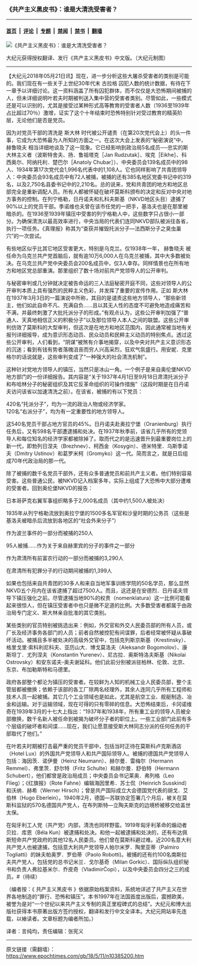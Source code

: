 ### 《共产主义黑皮书》：谁是大清洗受害者？

---

#### [首页](../../../..?n10385200) &nbsp;|&nbsp; [评论](../../../../../epoch-comment?n10385200) &nbsp;|&nbsp; [专题](../../../../../epoch-special?n10385200) &nbsp;|&nbsp; [禁闻](../../../../../epoch-news?n10385200) &nbsp;|&nbsp; [禁书](../../../../../books?n10385200) &nbsp;|&nbsp; [翻墙](https://github.com/gfw-breaker/nogfw/blob/master/README.md?n10385200)


<div><img alt="《共产主义黑皮书》：谁是大清洗受害者？" class="attachment-djy_600_400 size-djy_600_400 wp-post-image" src="https://i.epochtimes.com/assets/uploads/2017/12/dcbb5ad1ea37934a168afd29d68d142e-600x400.jpg"/>
<div class="caption">
 <p>
  大纪元获得授权翻译、发行《共产主义黑皮书》中文版。（大纪元制图）
 </p>
</div></div><hr/><div class="post_content" id="artbody" itemprop="articleBody">
 <!-- article content begin -->
 <p>
  【大纪元2018年05月21日讯】现在，进一步分析这些大屠杀受害者的类别是可能的。我们现在有一些关于上世纪30年代末
  <ok href="https://www.epochtimes.com/gb/tag/%E5%8F%A4%E6%8B%89%E6%A0%BC.html">
   古拉格
  </ok>
  囚犯人数的统计数据，有待在下一章予以详细讨论。这一资料涵盖了所有囚犯群体，而不仅仅是大恐怖期间被捕的人，但未详细说明叶若夫时期被判送入集中营的受害者类别。尽管如此，一些模式还是可以识别的，尤其是接受过某种形式高等教育的受害者人数（1936至1939年占比超过70％）激增，证实了这个十年结束时恐怖特别针对受过教育的精英阶层，无论他们是否是党员。
 </p>
 <p>
  因为对党员干部的清洗是
  <ok href="https://www.epochtimes.com/gb/tag/%E6%96%AF%E5%A4%A7%E6%9E%97.html">
   斯大林
  </ok>
  时代被公开谴责（在第20次党代会上）的头一件事，它成为大恐怖最为人所知的方面之一。在这次大会上发表的“秘密演说”中，
  <ok href="https://www.epochtimes.com/gb/tag/%E8%B5%AB%E9%B2%81%E6%99%93%E5%A4%AB.html">
   赫鲁晓夫
  </ok>
  相当详细地谈及了这一现象。它已经影响到政治局5名成员──忠实的斯大林主义者（波斯特舍夫、扬．鲁祖塔克［Jan Rudzutak］、埃克［Eikhe］、科西奥尔、阿纳托利．楚巴尔［Anatoly Chubar］）、中央委员会139名成员中的98人、1934年第17次党代会1,996名代表中的1,108人。它也同样影响了共青团领导人：中央委员会93名成员中有72人被捕，被捕的还有385名地区党委书记中的319名，以及2,750名县委书记中的2,210名。总的说来，党和共青团的地方和地区总部完全是重新调配人员。所有人都被怀疑在破坏莫斯科颁布的决定和反对中央对地方事务的控制。在列宁格勒，日丹诺夫和扎科夫斯基（NKVD地区头目）逮捕了90%以上的党员干部。季诺维也夫曾在该市任党的一把手，基洛夫也是在那里被暗杀的。在1936至1939年镇压中受害的列宁格勒人中，这些数字只占很小一部分。为确保清洗以最高效率进行，中央当局的代表们连同NKVD部队被派往各省，执行一项任务。《真理报》称其为“查获并摧毁托派分子—法西斯分子之臭虫巢穴”的一次尝试。
 </p>
 <p>
  有些地区似乎比其它地区受害更大，特别是乌克兰。仅1938年一年，
  <ok href="https://www.epochtimes.com/gb/tag/%E8%B5%AB%E9%B2%81%E6%99%93%E5%A4%AB.html">
   赫鲁晓夫
  </ok>
  被任命为乌克兰共产党首脑后，就有逾10万6,000人在乌克兰被捕，其中大多数被处决。在乌克兰共产党中央委员会200名成员中，仅3人幸存。同样情景也在所有地方和地区党总部重演。那里组织了数十场对前共产党领导人的公开审判。
 </p>
 <p>
  与秘密审判或几分钟就决定被告命运的三人法庭秘密开庭不同，这些对领导人的公开审判本质上具有强烈的民粹主义色彩，并发挥了重要的宣传作用。正如
  <ok href="https://www.epochtimes.com/gb/tag/%E6%96%AF%E5%A4%A7%E6%9E%97.html">
   斯大林
  </ok>
  在1937年3月3日的一篇演说中所称，其目的是谴责这些地方领导人，“那些新领主，他们如此自命不凡、充满自负……且以其无人性的态度不可避免地造成痛苦和不满，并最终刺激了大批托派分子的形成。”有观点认为，这些公开审判加强了“普通人、天真地相信正义的积极分子”以及那位领导人本人之间的联盟。这些公开审判仿效了莫斯科的大型审判，但这次是在地方和地区范围内，因此通常被当地有关报刊详细报导，成为意识形态动员、民众动员和民粹主义动员的特别焦点。透过这些公开审判，人们看到，“阴谋”被煞有介事地揭穿，以及中央对共产主义意识形态的沉迷；看到有钱有势者落魄沮丧而穷人兴高采烈，狂欢气氛盛行。用安妮．克里格尔的话说就是，这些审判变成了“一种强大的社会清洗机制”。
 </p>
 <p>
  这种针对党地方领导人的镇压，当然只是冰山一角。一个例子是来自奥伦堡NKVD地方部门的一份详细报告。其内容是“关于1937年4月1日至9月18日肃清托派分子和布哈林分子的秘密组织及其它反革命组织的可操作措施”（这段时期是在日丹诺夫访问该省以加速清洗之前）。在该省，被捕的有以下党员：
 </p>
 <p>
  420名“托派分子”，均为一流的政治人物或经济学家。
  <br/>
  120名“右派分子”，均为有一定重要性的地方领导人。
 </p>
 <p>
  这540名党员干部占地方官员的45%。日丹诺夫赴奥拉宁堡（Oranienburg）执行任务后，又有598名干部遭逮捕和处决。在1937年秋季前，该省几乎所有的党领导人和每位知名的经济学家都被除掉了。取而代之的是迅速晋升到最重要岗位上的新一代，即勃列日涅夫（Brezhnev）、柯西金（Kosygin）、德米特里．乌斯季诺夫（Dmitry Ustinov）和葛罗米柯（Gromyko）这一代。简而言之，就是日后组成70年代政治局的那一代。
 </p>
 <p>
  除了被捕的数千名党员干部外，还有众多普通党员和前共产主义者。他们特别容易受害。这些普通公民，被NKVD记入档案多年，实际上组成了大恐怖中大部分遭难的受害者。回到奥伦堡NKVD的报告：
 </p>
 <p>
  日本哥萨克右翼军事组织略多于2,000名成员（其中约1,500人被处决）
 </p>
 <p>
  1935年从列宁格勒流放到奥拉宁堡的1500多名军官和沙皇时期的公务员（这些是基洛夫被暗杀后流放到各地区的“社会外来分子”）
 </p>
 <p>
  作为波兰事件的一部分而被捕的250人
 </p>
 <p>
  95人被捕……作为关于来自赫里宾的分子的事件之一部分
 </p>
 <p>
  作为肃清所有前富农行动的一部分而被捕的3,290人
 </p>
 <p>
  在肃清所有犯罪分子的行动期间被捕的1,399人
 </p>
 <p>
  如果也包括来自共青团的30多人和来自当地军事训练学院的50名学员，那么显然NKVD五个月内在该省逮捕了超过7500人。而且，这还是在安德烈．日丹诺夫领导下镇压强化之前。尽管逮捕当地90%的权贵（nomenklatura）这一比例可能看起来很惊人，但在镇压受害者中也只是微不足道的比例。大多数受害者都属于由政治局专门定义、斯大林亲自批准的其它类别。
 </p>
 <p>
  某些类别的官员特别被挑选出来：例如，外交官和外交人民委员部的所有人员，或厂长及经济事务各部门的人员；前者自然被控犯有间谍罪，后者经常被怀疑从事破坏活动。被捕且多半被处决的高级外交官中，包括克列斯京斯基（Krestinsky）、格里戈里‧索科利尼科夫、亚历山大．博戈莫洛夫（Aleksandr Bogomolov）、康斯坦丁．尤列涅夫（Konstantin Yurenev）、尼古拉．奥斯特洛夫斯基（Nikolai Ostrovsky）和安东诺夫-奥夫谢延科。他们此前分别被派驻柏林、伦敦、北京、东京、布加勒斯特和马德里。
 </p>
 <p>
  政府各部整个都沦为镇压的受害者。在较鲜为人知的机械工业人民委员部，整个主管层都被撤换；依赖于该部的各工厂除两名经理外，其余人连同几乎所有工程师和技术人员一起被捕。其它几个工业领域也是如此，尤其是航空工业、舰艇制造、冶金和运输。对于运输领域，现在可得的只有零碎的信息。大恐怖结束后，卡冈诺维奇在1939年3月的十七大上指出：“1937年和1938年，所有重工业的领导人员被全部撤换，数千名新人被任命到被揭为破坏分子者的职位上。一些工业部门此前有多个层级的破坏者和间谍……现在，我们让愿意接受斯大林同志分派的任何任务的干部取代了他们。”
 </p>
 <p>
  在叶若夫时期被打击最严重的党员干部中，包括当时正待在莫斯科卢克斯酒店（Hotel Lux）的外国共产党领导人和共产国际领导人。被捕的德国共产党领导人包括：海因茨．诺伊曼（Heinz Neumann）、赫尔曼．雷梅尔（Hermann Remmel）、弗里茨．舒尔特（Fritz Schulte）和赫尔曼．舒伯特（Hermann Schubert），他们都曾是政治局成员；中央委员会书记莱奥．弗列格（Leo Flieg）；《红旗报》（Rote Fahne）编辑海因里希．苏士侃（Heinrich Susskind）和沃纳．赫希（Werner Hirsch）；曾是共产国际成立大会德国党代表的胡戈．艾伯林（Hugo Eberlein）。1940年2月，德国—苏联协定签署几个月后，被关在莫斯科监狱的570名德国共产党人，在布列斯特—立陶夫斯克的边境桥被移交给盖世太保。
 </p>
 <p>
  在匈牙利工人党（共产党）内部，清洗也同样野蛮。1919年匈牙利革命的煽动者贝拉．库恩（Béla Kun）被逮捕和处决。和他一起被逮捕和处决的，还有布达佩斯短命共产党政府的其他12名人民委员。他们曾在莫斯科避过难。近200名意大利共产党人也被逮捕，包括意大利共产党领导人帕尔米罗．陶里亚蒂（Palmiro Togliatti）的妹夫帕奥罗．罗伯蒂（Paolo Robotti)。被捕的还有约100名南斯拉夫共产党人，包括党的总书记米兰．戈尔基奇（Milan Gorkic）、国际纵队组织秘书和负责人弗拉基米尔．乔皮奇（VladimirĆopi），以及中央委员会四分之三的成员。#（待续）
 </p>
 <p>
  （编者按：《
  <ok href="https://www.epochtimes.com/gb/tag/%E5%85%B1%E4%BA%A7%E4%B8%BB%E4%B9%89%E9%BB%91%E7%9A%AE%E4%B9%A6.html">
   共产主义黑皮书
  </ok>
  》依据原始档案资料，系统地详述了共产主义在世界各地制造的“罪行、恐怖和镇压”。本书1997年在法国首度出版后，震撼欧美，被誉为是对“一个世纪以来共产主义专制的真正里程碑式的总结”。大纪元和博大出版社获得本书原著出版方签约授权，翻译和发行中文全译本。大纪元网站率先连载，以飨读者。文章标题为编者所加。）
 </p>
 <p>
  译者：言纯均，责任编辑：张宪义
 </p>
 <!-- article content end -->
 <div id="below_article_ad">
 </div>
</div>


---

原文链接（需翻墙）：https://www.epochtimes.com/gb/18/5/11/n10385200.htm